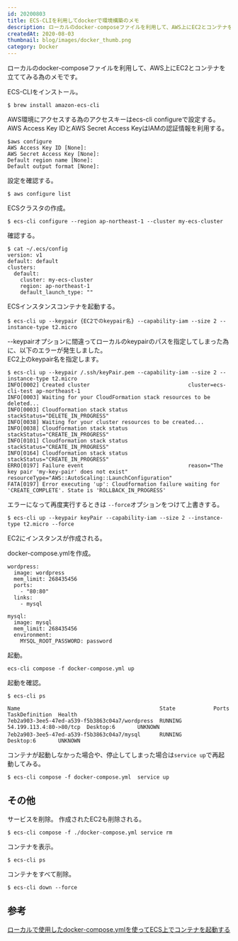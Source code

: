 ```yaml
---
id: 20200803
title: ECS-CLIを利用してdockerで環境構築のメモ
description: ローカルのdocker-composeファイルを利用して、AWS上にEC2とコンテナを立ててみる為のメモです。
createdAt: 2020-08-03
thumbnail: blog/images/docker_thumb.png
category: Docker
---
```

ローカルのdocker-composeファイルを利用して、AWS上にEC2とコンテナを立ててみる為のメモです。

ECS-CLIをインストール。
```
$ brew install amazon-ecs-cli
```
AWS環境にアクセスする為のアクセスキーはecs-cli configureで設定する。  
AWS Access Key IDとAWS Secret Access KeyはIAMの認証情報を利用する。
```
$aws configure
AWS Access Key ID [None]:
AWS Secret Access Key [None]:
Default region name [None]:
Default output format [None]:
```
設定を確認する。
```
$ aws configure list
```
ECSクラスタの作成。
```
$ ecs-cli configure --region ap-northeast-1 --cluster my-ecs-cluster
```
確認する。
```
$ cat ~/.ecs/config
version: v1
default: default
clusters:
  default:
    cluster: my-ecs-cluster
    region: ap-northeast-1
    default_launch_type: ""
```
ECSインスタンスコンテナを起動する。
```
$ ecs-cli up --keypair {EC2でのkeypair名} --capability-iam --size 2 --instance-type t2.micro
```

--keypairオプションに間違ってローカルのkeypairのパスを指定してしまった為に、以下のエラーが発生しました。  
EC2上のkeypair名を指定します。

```
$ ecs-cli up --keypair /.ssh/keyPair.pem --capability-iam --size 2 --instance-type t2.micro 
INFO[0002] Created cluster                               cluster=ecs-cli-test ap-northeast-1
INFO[0003] Waiting for your CloudFormation stack resources to be deleted...
INFO[0003] Cloudformation stack status                   stackStatus="DELETE_IN_PROGRESS"
INFO[0038] Waiting for your cluster resources to be created...
INFO[0038] Cloudformation stack status                   stackStatus="CREATE_IN_PROGRESS"
INFO[0101] Cloudformation stack status                   stackStatus="CREATE_IN_PROGRESS"
INFO[0164] Cloudformation stack status                   stackStatus="CREATE_IN_PROGRESS"
ERRO[0197] Failure event                                 reason="The key pair 'my-key-pair' does not exist" resourceType="AWS::AutoScaling::LaunchConfiguration"
FATA[0197] Error executing 'up': Cloudformation failure waiting for 'CREATE_COMPLETE'. State is 'ROLLBACK_IN_PROGRESS'
```

エラーになって再度実行するときは `--force`オプションをつけて上書きする。

```
$ ecs-cli up --keypair keyPair --capability-iam --size 2 --instance-type t2.micro --force
```

EC2にインスタンスが作成される。

<dynamic-image path="blog/images/20200805/10.png" alt="EC2にインスタンスが作成される" ></dynamic-image>


docker-compose.ymlを作成。
```
wordpress:
  image: wordpress
  mem_limit: 268435456
  ports:
    - "80:80"
  links:
    - mysql

mysql:
  image: mysql
  mem_limit: 268435456
  environment:
    MYSQL_ROOT_PASSWORD: password
```

起動。
```
ecs-cli compose -f docker-compose.yml up
```


起動を確認。
```
$ ecs-cli ps

Name                                            State            Ports                    TaskDefinition  Health
7eb2a903-3ee5-47ed-a539-f5b3863c04a7/wordpress  RUNNING          54.199.113.4:80->80/tcp  Desktop:6       UNKNOWN
7eb2a903-3ee5-47ed-a539-f5b3863c04a7/mysql      RUNNING　　　　　　　　　　　　　　　　　　　　　Desktop:6       UNKNOWN
```

コンテナが起動しなかった場合や、停止してしまった場合は`service up`で再起動してみる。
```
$ ecs-cli compose -f docker-compose.yml  service up
```

## その他

サービスを削除。
作成されたEC2も削除される。
```
$ ecs-cli compose -f ./docker-compose.yml service rm
```

コンテナを表示。
```
$ ecs-cli ps
```

コンテナをすべて削除。
```
$ ecs-cli down --force
```

## 参考
[ローカルで使用したdocker-compose.ymlを使ってECS上でコンテナを起動する](https://qiita.com/furu8ma/items/6a7bd4d85617ef55f2c6)

